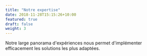 ```yaml
---
title: "Notre expertise"
date: 2018-11-28T15:15:26+10:00
featured: true
draft: false
weight: 3
---
```


Notre large panorama d'expériences nous permet d'implémenter efficacement les solutions les plus adaptées.